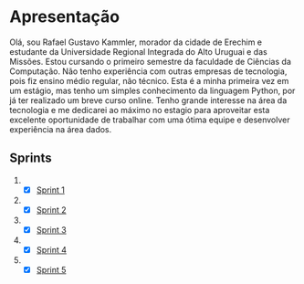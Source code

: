# Apresentação

​Olá, sou Rafael Gustavo Kammler, morador da cidade de Erechim e estudante da Universidade Regional Integrada do Alto Uruguai e das Missões. Estou cursando o primeiro semestre da faculdade de Ciências da Computação. Não tenho experiência com outras empresas de tecnologia, pois fiz ensino médio regular, não técnico. Esta é a minha primeira vez em um estágio, mas tenho um simples conhecimento da linguagem Python, por já ter realizado um breve curso online. Tenho grande interesse na área da tecnologia e me dedicarei ao máximo no estagio para aproveitar esta excelente oportunidade de trabalhar com uma ótima equipe e desenvolver experiência na área dados.

## Sprints

1. -[x] [Sprint 1](Sprint%201/README.md)
2. -[x] [Sprint 2](./Sprint%202/README.md)
3. -[x] [Sprint 3](./Sprint%203/Readme.md)
4. -[x] [Sprint 4](./Sprint%204/Readme.md)
5. -[x] [Sprint 5](./Sprint%205/Readme.md)